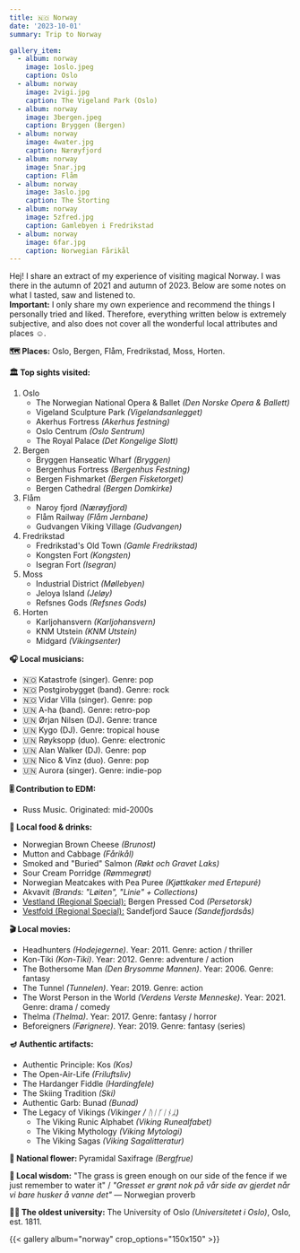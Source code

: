 ```yaml
---
title: 🇳🇴 Norway
date: '2023-10-01'
summary: Trip to Norway

gallery_item:
  - album: norway
    image: 1oslo.jpeg
    caption: Oslo
  - album: norway
    image: 2vigi.jpg
    caption: The Vigeland Park (Oslo)
  - album: norway
    image: 3bergen.jpeg
    caption: Bryggen (Bergen)
  - album: norway
    image: 4water.jpg
    caption: Nærøyfjord
  - album: norway
    image: 5nar.jpg
    caption: Flåm
  - album: norway
    image: 3aslo.jpg
    caption: The Storting
  - album: norway
    image: 5zfred.jpg
    caption: Gamlebyen i Fredrikstad
  - album: norway
    image: 6far.jpg
    caption: Norwegian Fårikål
---
```

Hej! I share an extract of my experience of visiting magical Norway. I was there in the autumn of 2021 and autumn of 2023. Below are some notes on what I tasted, saw and listened to.<br>
<b>Important:</b> I only share my own experience and recommend the things I personally tried and liked. Therefore, everything written below is extremely subjective, and also does not cover all the wonderful local attributes and places ☺️.

<b>🗺 Places:</b> Oslo, Bergen, Flåm, Fredrikstad, Moss, Horten.<br>

<b>🏛 Top sights visited: </b>
1. Oslo
    - The Norwegian National Opera & Ballet <i>(Den Norske Opera & Ballett)</i>
    - Vigeland Sculpture Park <i>(Vigelandsanlegget)</i>
    - Akerhus Fortress  <i>(Akerhus festning)</i>
    - Oslo Centrum <i>(Oslo Sentrum)</i>
    - The Royal Palace <i>(Det Kongelige Slott)</i>
2. Bergen
    - Bryggen Hanseatic Wharf <i>(Bryggen)</i>
    - Bergenhus Fortress <i>(Bergenhus Festning)</i>
    - Bergen Fishmarket <i>(Bergen Fisketorget)</i>
    - Bergen Cathedral <i>(Bergen Domkirke)</i>
3. Flåm
    - Naroy fjord <i>(Nærøyfjord)</i>
    - Flåm Railway <i>(Flåm Jernbane)</i>
    - Gudvangen Viking Village <i>(Gudvangen)</i>
4. Fredrikstad
    - Fredrikstad's Old Town <i>(Gamle Fredrikstad)</i>
    - Kongsten Fort <i>(Kongsten)</i>
    - Isegran Fort <i>(Isegran)</i>
5. Moss 
    - Industrial District <i>(Møllebyen)</i>
    - Jeloya Island <i>(Jeløy)</i>
    - Refsnes Gods <i>(Refsnes Gods)</i>
6. Horten
    - Karljohansvern <i>(Karljohansvern)</i>
    - KNM Utstein <i>(KNM Utstein)</i>
    - Midgard <i>(Vikingsenter)</i>

   
<b>🎧 Local musicians: </b>
- 🇳🇴 Katastrofe (singer). Genre: pop
- 🇳🇴 Postgirobygget (band). Genre: rock
- 🇳🇴 Vidar Villa (singer). Genre: pop
- 🇺🇳 A-ha (band). Genre: retro-pop
- 🇺🇳 Ørjan Nilsen (DJ). Genre: trance
- 🇺🇳 Kygo (DJ). Genre: tropical house
- 🇺🇳 Røyksopp (duo). Genre: electronic
- 🇺🇳 Alan Walker (DJ). Genre: pop
- 🇺🇳 Nico & Vinz (duo). Genre: pop
- 🇺🇳 Aurora (singer). Genre: indie-pop

<b>🎚️ Contribution to EDM: </b>
- Russ Music. Originated: mid-2000s


<b>🥘 Local food & drinks: </b>
- Norwegian Brown Cheese <i>(Brunost)</i>
- Mutton and Cabbage <i>(Fårikål)</i>
- Smoked and "Buried" Salmon <i>(Røkt och Gravet Laks)</i>
- Sour Cream Porridge <i>(Rømmegrøt)</i>
- Norwegian Meatcakes with Pea Puree <i>(Kjøttkaker med Ertepuré)</i>
- Akvavit <i>(Brands: "Løiten", "Linie" + Collections)</i>
- <u>Vestland (Regional Special):</u> Bergen Pressed Cod <i>(Persetorsk)</i>
- <u>Vestfold (Regional Special):</u> Sandefjord Sauce <i>(Sandefjordsås)</i>


<b>🎬 Local movies:</b>
- Headhunters <i>(Hodejegerne)</i>. Year: 2011. Genre: action / thriller
- Kon-Tiki <i>(Kon-Tiki)</i>. Year: 2012. Genre: adventure / action
- The Bothersome Man <i>(Den Brysomme Mannen)</i>. Year: 2006. Genre: fantasy
- The Tunnel <i>(Tunnelen)</i>. Year: 2019. Genre: action
- The Worst Person in the World <i>(Verdens Verste Menneske)</i>. Year: 2021. Genre: drama / comedy
- Thelma <i>(Thelma)</i>. Year: 2017. Genre: fantasy / horror
- Beforeigners <i>(Førignere)</i>. Year: 2019. Genre: fantasy (series)


<b>🪔 Authentic artifacts:</b>
- Authentic Principle: Kos <i>(Kos)</i>
- The Open-Air-Life <i>(Friluftsliv)</i> 
- The Hardanger Fiddle <i>(Hardingfele)</i>
- The Skiing Tradition <i>(Ski)</i>
- Authentic Garb: Bunad <i>(Bunad)</i>
- The Legacy of Vikings <i>(Vikinger / ᚢᛁᚴᛁᚾᛦ)</i> 
  - The Viking Runic Alphabet <i>(Viking Runealfabet)</i> 
  - The Viking Mythology <i>(Viking Mytologi)</i> 
  - The Viking Sagas <i>(Viking Sagalitteratur)</i> 


<b>💐 National flower: </b> Pyramidal Saxifrage <i>(Bergfrue)</i>


<b>🦉 Local wisdom:</b> "The grass is green enough on our side of the fence if we just remember to water it" / <i>"Gresset er grønt nok på vår side av gjerdet når vi bare husker å vanne det"</i> — Norwegian proverb


<b>👨‍🎓 The oldest university:</b> The University of Oslo <i>(Universitetet i Oslo)</i>, Oslo, est. 1811. 


{{< gallery album="norway" crop_options="150x150" >}}
   

